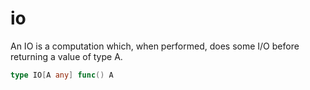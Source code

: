 # io
An IO is a computation which, when performed, does some I/O before returning a value of type A.

```go
type IO[A any] func() A
```
